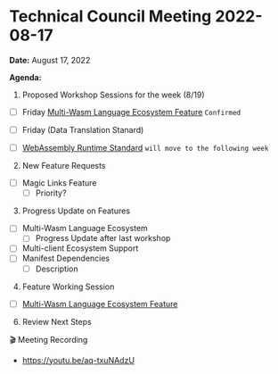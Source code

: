 Technical Council Meeting 2022-08-17
===

**Date:** August 17, 2022

**Agenda:**
1. Proposed Workshop Sessions for the week (8/19)
- [ ] Friday [Multi-Wasm Language Ecosystem Feature](https://hackmd.io/bDMxrSckQtGO1xxc4a3Rqg) `Confirmed`
- [ ] Friday (Data Translation Stanard)
- [ ]  [WebAssembly Runtime Standard](https://hackmd.io/hpwh7m7MRoKJLH_fOowYWg) `will move to the following week`


2. New Feature Requests
- [ ] Magic Links Feature
   - [ ] Priority? 
3. Progress Update on Features
- [ ] Multi-Wasm Language Ecosystem
   - [ ] Progress Update after last workshop
- [ ] Multi-client Ecosystem Support
- [ ] Manifest Dependencies
   - [ ]   Description     
4. Feature Working Session
- [ ] [Multi-Wasm Language Ecosystem Feature](https://hackmd.io/bDMxrSckQtGO1xxc4a3Rqg)
6. Review Next Steps 


:clapper: Meeting Recording 
- https://youtu.be/aq-txuNAdzU
